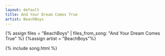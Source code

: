 ```yaml
---
layout: default
title: And Your Dream Comes True
artist: BeachBoys
---
```


{% assign files = "BeachBoys" | files_from_song: "And Your Dream Comes True" %}
{%assign artist = "BeachBoys"%}


{% include song.html %}
